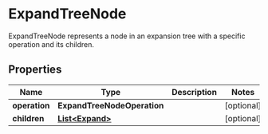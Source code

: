 

# ExpandTreeNode

ExpandTreeNode represents a node in an expansion tree with a specific operation and its children.

## Properties

| Name | Type | Description | Notes |
|------------ | ------------- | ------------- | -------------|
|**operation** | **ExpandTreeNodeOperation** |  |  [optional] |
|**children** | [**List&lt;Expand&gt;**](Expand.md) |  |  [optional] |



